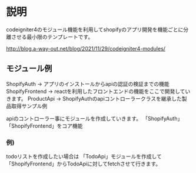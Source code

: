 # 説明
codeigniter4のモジュール機能を利用してshopifyのアプリ開発を機能ごとに分離させる最小限のテンプレートです。

http://blog.a-way-out.net/blog/2021/11/29/codeigniter4-modules/

## モジュール例
ShopifyAuth → アプリのインストールからapiの認証の検証までの機能
ShopifyFrontend → reactを利用したフロントエンドの機能をここで開発していきます。
ProductApi → ShopifyAuthのapiコントローラークラスを継承した製品取得サンプル例

apiのコントローラー事にモジュールを作成していきます。
「ShopifyAuth」「ShopifyFrontend」をコア機能

### 例)
todoリストを作成したい場合は
「TodoApi」モジュールを作成して「ShopifyFrontend」からTodoApiに対してfetchさせて行きます。
